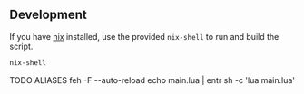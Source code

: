 ## Development

If you have [nix]() installed, use the provided `nix-shell` to run and build the
script.

```bash
nix-shell
```

TODO ALIASES
feh -F --auto-reload
echo main.lua | entr sh -c 'lua main.lua'
